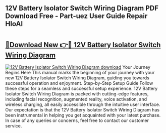 ## 12V Battery Isolator Switch Wiring Diagram PDF Download Free - Part-uez User Guide Repair HIoAl

# <h2><a href="http://dfhuch.blite.top/?on=12V+Battery+Isolator+Switch+Wiring+Diagram">🔗Download New 👉🔴 12V Battery Isolator Switch Wiring Diagram</a></h2>

[![12V Battery Isolator Switch Wiring Diagram download](https://i.imgur.com/lujVjoI.png)](http://dfhuch.blite.top/?on=12V+Battery+Isolator+Switch+Wiring+Diagram)
Your Journey Begins Here This manual marks the beginning of your journey with your new 12V Battery Isolator Switch Wiring Diagram, guiding you towards successful operation and enjoyment. Step-by-Step Setup Guide Follow these steps for a seamless and successful setup experience. 12V Battery Isolator Switch Wiring Diagram is packed with cutting-edge features, including facial recognition, augmented reality, voice activation, and wireless charging, all easily accessible through the intuitive user interface. Our expectation is that the 12V Battery Isolator Switch Wiring Diagram has been instrumental in helping you get acquainted with your latest purchase. In case of any queries or concerns, feel free to contact our customer service.
